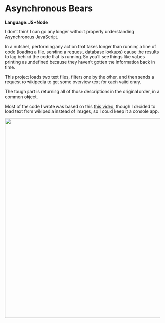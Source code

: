 # Asynchronous Bears
<strong>Language: JS+Node</strong>

I don’t think I can go any longer without properly understanding Asynchronous JavaScript.

In a nutshell, performing any action that takes longer than running a line of code (loading a file, sending a request, database lookups) cause the results to lag behind the code that is running. So you’ll see things like values printing as undefined because they haven’t gotten the information back in time.

This project loads two text files, filters one by the other, and then sends a request to wikipedia to get some overview text for each valid entry.

The tough part is returning all of those descriptions in the original order, in a common object.

Most of the code I wrote was based on this <a href="http://blog.dargacode.com/post/149805676176/mastering-asynchronous-javascript-callbacks">this video</a>, though I decided to load text from wikipedia instead of images, so I could keep it a console app. 

<img src ="http://68.media.tumblr.com/bf031a663f80bb325cd3e462293586c5/tumblr_inline_ocurobTDLp1tvc5hi_1280.png" width="650">
